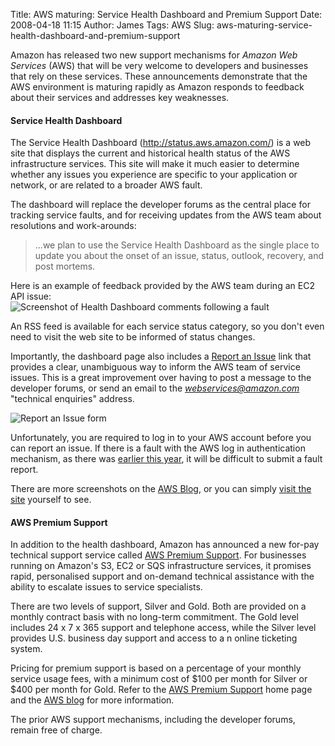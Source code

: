 Title: AWS maturing: Service Health Dashboard and Premium Support
Date: 2008-04-18 11:15
Author: James
Tags: AWS
Slug: aws-maturing-service-health-dashboard-and-premium-support

Amazon has released two new support mechanisms for *Amazon Web Services*
(AWS) that will be very welcome to developers and businesses that rely
on these services. These announcements demonstrate that the AWS
environment is maturing rapidly as Amazon responds to feedback about
their services and addresses key weaknesses.  
<!--more-->

#### Service Health Dashboard

The Service Health Dashboard (<http://status.aws.amazon.com/>) is a web
site that displays the current and historical health status of the AWS
infrastructure services. This site will make it much easier to determine
whether any issues you experience are specific to your application or
network, or are related to a broader AWS fault.

The dashboard will replace the developer forums as the central place for
tracking service faults, and for receiving updates from the AWS team
about resolutions and work-arounds:

> ...we plan to use the Service Health Dashboard as the single place to
> update you about the onset of an issue, status, outlook, recovery, and
> post mortems.

Here is an example of feedback provided by the AWS team during an EC2
API issue:  
![Screenshot of Health Dashboard comments following a fault][]

An RSS feed is available for each service status category, so you don't
even need to visit the web site to be informed of status changes.

Importantly, the dashboard page also includes a [Report an Issue][] link
that provides a clear, unambiguous way to inform the AWS team of service
issues. This is a great improvement over having to post a message to the
developer forums, or send an email to the *webservices@amazon.com*
"technical enquiries" address.

![Report an Issue form][]

Unfortunately, you are required to log in to your AWS account before you
can report an issue. If there is a fault with the AWS log in
authentication mechanism, as there was [earlier this year][], it will be
difficult to submit a fault report.

There are more screenshots on the [AWS Blog][], or you can simply
[visit the site][] yourself to see.

#### AWS Premium Support

In addition to the health dashboard, Amazon has announced a new for-pay
technical support service called [AWS Premium Support][]. For businesses
running on Amazon's S3, EC2 or SQS infrastructure services, it promises
rapid, personalised support and on-demand technical assistance with the
ability to escalate issues to service specialists.

There are two levels of support, Silver and Gold. Both are provided on a
monthly contract basis with no long-term commitment. The Gold level
includes 24 x 7 x 365 support and telephone access, while the Silver
level provides U.S. business day support and access to a n online
ticketing system.

Pricing for premium support is based on a percentage of your monthly
service usage fees, with a minimum cost of $100 per month for Silver or
$400 per month for Gold. Refer to the [AWS Premium Support][] home page
and the [AWS blog][] for more information.

The prior AWS support mechanisms, including the developer forums, remain
free of charge.

  [Screenshot of Health Dashboard comments following a fault]: http://jamesmurty.com/static/images/2008/04/servicehealthdashboard-ec2-fault.png "Screenshot of Health Dashboard comments following a fault"
  [Report an Issue]: http://www.amazon.com/gp/html-forms-controller/aws-report-issue1
  [Report an Issue form]: http://jamesmurty.com/static/images/2008/04/servicehealthdashboard-report-issue-form.png "Report an Issue form"
  [earlier this year]: http://jamesmurty.com/2008/02/16/major-s3-and-aws-outage-leaves-us-in-the-dark-in-more-ways-than-one/
  [AWS Blog]: http://aws.typepad.com/aws/2008/04/the-service-hea.html
  [visit the site]: http://status.aws.amazon.com/
  [AWS Premium Support]: http://www.amazon.com/gp/browse.html?node=566801011
  [AWS blog]: http://aws.typepad.com/aws/2008/04/may-we-help-you.html
